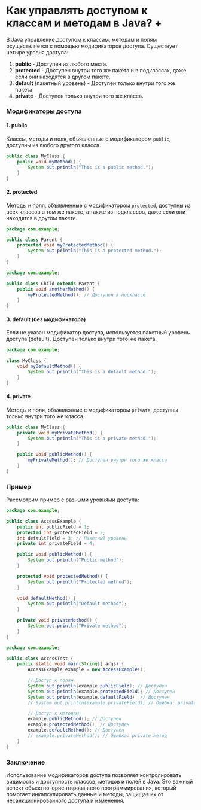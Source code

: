 # Как управлять доступом к классам и методам в Java? +

В Java управление доступом к классам, методам и полям осуществляется с помощью модификаторов доступа. Существует четыре уровня доступа:

1. **public** - Доступен из любого места.
2. **protected** - Доступен внутри того же пакета и в подклассах, даже если они находятся в другом пакете.
3. **default** (пакетный уровень) - Доступен только внутри того же пакета.
4. **private** - Доступен только внутри того же класса.

### Модификаторы доступа

#### 1. public

Классы, методы и поля, объявленные с модификатором `public`, доступны из любого другого класса.

```java
public class MyClass {
    public void myMethod() {
        System.out.println("This is a public method.");
    }
}
```

#### 2. protected

Методы и поля, объявленные с модификатором `protected`, доступны из всех классов в том же пакете, а также из подклассов, даже если они находятся в другом пакете.

```java
package com.example;

public class Parent {
    protected void myProtectedMethod() {
        System.out.println("This is a protected method.");
    }
}
```

```java
package com.example;

public class Child extends Parent {
    public void anotherMethod() {
        myProtectedMethod(); // Доступен в подклассе
    }
}
```

#### 3. default (без модификатора)

Если не указан модификатор доступа, используется пакетный уровень доступа (default). Доступен только внутри того же пакета.

```java
package com.example;

class MyClass {
    void myDefaultMethod() {
        System.out.println("This is a default method.");
    }
}
```

#### 4. private

Методы и поля, объявленные с модификатором `private`, доступны только внутри того же класса.

```java
public class MyClass {
    private void myPrivateMethod() {
        System.out.println("This is a private method.");
    }

    public void publicMethod() {
        myPrivateMethod(); // Доступен внутри того же класса
    }
}
```

### Пример

Рассмотрим пример с разными уровнями доступа:

```java
package com.example;

public class AccessExample {
    public int publicField = 1;
    protected int protectedField = 2;
    int defaultField = 3; // Пакетный уровень
    private int privateField = 4;

    public void publicMethod() {
        System.out.println("Public method");
    }

    protected void protectedMethod() {
        System.out.println("Protected method");
    }

    void defaultMethod() {
        System.out.println("Default method");
    }

    private void privateMethod() {
        System.out.println("Private method");
    }
}
```

```java
package com.example;

public class AccessTest {
    public static void main(String[] args) {
        AccessExample example = new AccessExample();

        // Доступ к полям
        System.out.println(example.publicField); // Доступен
        System.out.println(example.protectedField); // Доступен
        System.out.println(example.defaultField); // Доступен
        // System.out.println(example.privateField); // Ошибка: private поле

        // Доступ к методам
        example.publicMethod(); // Доступен
        example.protectedMethod(); // Доступен
        example.defaultMethod(); // Доступен
        // example.privateMethod(); // Ошибка: private метод
    }
}
```

### Заключение

Использование модификаторов доступа позволяет контролировать видимость и доступность классов, методов и полей в Java. Это важный аспект объектно-ориентированного программирования, который помогает инкапсулировать данные и методы, защищая их от несанкционированного доступа и изменения.